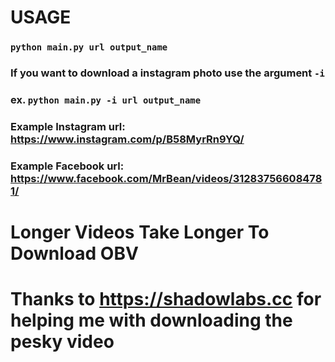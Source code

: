 # USAGE
### ``python main.py url output_name``
### If you want to download a instagram photo use the argument ``-i``
### ex. ``python main.py -i url output_name``
### Example Instagram url: https://www.instagram.com/p/B58MyrRn9YQ/
### Example Facebook url: https://www.facebook.com/MrBean/videos/312837566084781/

# Longer Videos Take Longer To Download OBV

# Thanks to https://shadowlabs.cc for helping me with downloading the pesky video
